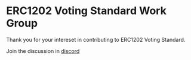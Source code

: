 # ERC1202 Voting Standard Work Group

Thank you for your intereset in contributing to ERC1202 Voting Standard.

Join the discussion in [discord](https://discord.gg/qnaJKx5cNG)
